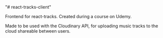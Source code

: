 "# react-tracks-client" 

Frontend for react-tracks.
Created during a course on Udemy.

Made to be used with the Cloudinary API, for uploading music tracks to the cloud shareable between users.